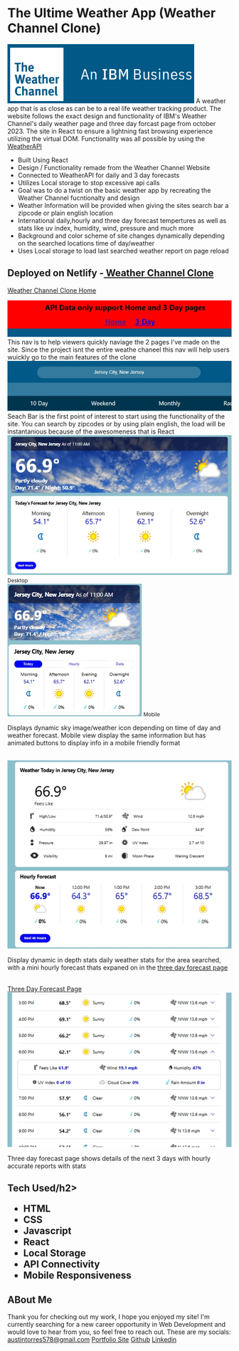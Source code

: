 <h1>The Ultime Weather App (Weather Channel Clone)</h1>

<img src="public/readMeBanner.png">
A weather app that is as close as can be to a real life weather tracking product. The website follows the exact design and functionality of IBM's Weather Channel's daily weather page and three day forcast page from october 2023. The site in React to ensure a lightning fast browsing experience utilizing the virtual DOM. Functionality was all possible by using the <a href="https://www.weatherapi.com/">WeatherAPI</a>
<ul>
  <li>Built Using React</li>
  <li>Design / Functionality remade from the Weather Channel Website</li>
  <li>Connected to WeatherAPI for daily and 3 day forecasts</li>
  <li>Utilizes Local storage to stop excessive api calls</li>
  <li>Goal was to do a twist on the basic weather app by recreating the Weather Channel fucntionalty and design</li>
  <li>Weather Information will be provided when giving the sites search bar a zipcode or plain english location</li>
  <li>International daily,hourly and three day forecast tempertures as well as stats like uv index, humidity, wind, pressure and much more </li>
  <li>Background and color scheme of site changes dynamically depending on the searched locations time of day/weather</li>
  <li>Uses Local storage to load last searched weather report on page reload</li>
</ul>

<h2>Deployed on Netlify -<a href="https://bejewelled-unicorn-5837be.netlify.app/"> Weather Channel Clone</a></h2>

<a href="https://bejewelled-unicorn-5837be.netlify.app/">Weather Channel Clone Home</a>

<img src="public/quick-nav.jpeg">
<br>
This nav is to help viewers quickly naviage the 2 pages I've made on the site. Since the project isnt the entire weathe chaneel this nav will help users wuickly go to the main features of the clone
<br>
<img src="public/searchBar.jpeg">
<br>
Seach Bar is the first point of interest to start using the functionality of the site. You can search by zipcodes or by using plain english, the load will be instantanious because of the awesomeness that is React
<br>
<img src="public/daily-temp.png">
<small>Desktop</small>
<br>
<img src="public/mobile-daily.png">
<small>Mobile</small>
<br>
<p>Displays dynamic sky image/weather icon depending on time of day and weather forecast. Mobile view display the same information but has animated buttons to display info in a mobile friendly format</p>
<br>
<img src="public/daily-stats.png">
<br>
<p>Display dynamic in depth stats daily weather stats for the area searched, with a mini hourly forecast thats expaned on in the <a href="https://bejewelled-unicorn-5837be.netlify.app/details">three day forecast page</a></p>
<br>
<a href="https://bejewelled-unicorn-5837be.netlify.app/details">Three Day Forecast Page</a>
<br>
<img src="public/hourly-reports.png">
<br>
<p>Three day forecast page shows details of the next 3 days with hourly accurate reports with stats</p>
<h2>Tech Used/h2>
<ul>
  <li>HTML</li>
  <li>CSS</li>
  <li>Javascript</li>
  <li>React</li>
  <li>Local Storage</li>
  <li>API Connectivity</li>
  <li>Mobile Responsiveness</li>
</ul>
<h2>ABout Me</h2>
Thank you for checking out my work, I hope you enjoyed my site!
I'm currently searching for a new career opportunity in Web Development and would love to hear from you, so feel free to reach out.
These are my socials:
<a href="mailto:austintorres578@gmail.com">austintorres578@gmail.com</a>
<a href="https://austintorres578.github.io/Web-dev-portfolio/">Portfolio Site</a>
<a href="https://github.com/austintorres578">Github</a>
<a href="https://www.linkedin.com/in/austin-torres-55696420a/">Linkedin</a>


